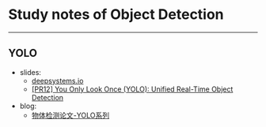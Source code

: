 # Study notes of Object Detection

----

## YOLO

* slides:
    * [deepsystems.io](https://docs.google.com/presentation/d/1aeRvtKG21KHdD5lg6Hgyhx5rPq_ZOsGjG5rJ1HP7BbA/pub?start=false&loop=false&delayms=3000&slide=id.p)
    * [[PR12] You Only Look Once (YOLO): Unified Real-Time Object Detection](https://www.slideshare.net/TaegyunJeon1/pr12-you-only-look-once-yolo-unified-realtime-object-detection)
* blog:
    * [物体检测论文-YOLO系列](http://hellodfan.com/2017/10/11/%E7%89%A9%E4%BD%93%E6%A3%80%E6%B5%8B%E8%AE%BA%E6%96%87-YOLO%E7%B3%BB%E5%88%97/)
